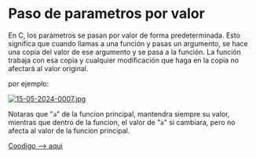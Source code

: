 # Paso de parametros por valor

En C, los parámetros se pasan por valor de forma predeterminada. Esto significa que cuando llamas a una función y pasas un argumento, se hace una copia del valor de ese argumento y se pasa a la función. La función trabaja con esa copia y cualquier modificación que haga en la copia no afectará al valor original.

por ejemplo:

[![15-05-2024-0007.jpg](https://i.postimg.cc/vB80f53C/15-05-2024-0007.jpg)](https://postimg.cc/d7XRKZM9)

Notaras que "`a`" de la funcion principal, mantendra siempre su valor, mientras que dentro de la funcion, el valor de "`a`" si cambiara, pero no afecta al valor de la funcion principal.

[Coodigo --> aqui](valor.c)